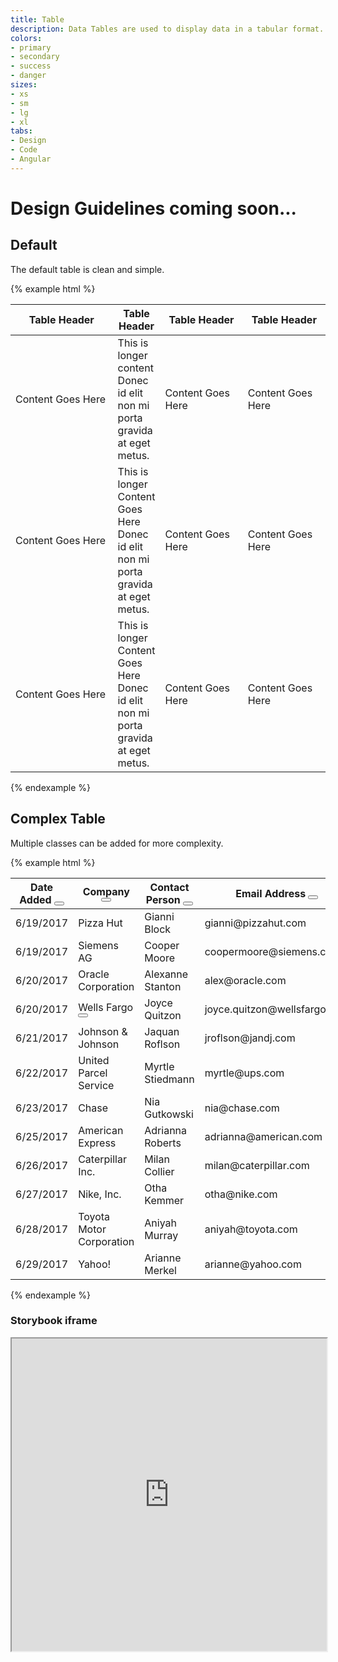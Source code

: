 ```yaml
---
title: Table
description: Data Tables are used to display data in a tabular format.
colors:
- primary
- secondary
- success
- danger
sizes:
- xs
- sm
- lg
- xl
tabs:
- Design
- Code 
- Angular
---
```


<!-- Start Design Tab -->
<div id="design" class="docs-tabs-content" markdown="1">

# Design Guidelines coming soon...


</div>
<!-- End Design Tab -->

<!-- Start Cupcake Code Tab -->
<div id="code" class="docs-tabs-content" markdown="1">

## Default
The default table is clean and simple.

{% example html %}
<table class="c-table">
  <thead>
    <tr>
      <th width="200">Table Header</th>
      <th>Table Header</th>
      <th width="150">Table Header</th>
      <th width="150">Table Header</th>
    </tr>
  </thead>
  <tbody>
    <tr>
      <td>Content Goes Here</td>
      <td>This is longer content Donec id elit non mi porta gravida at eget metus.</td>
      <td>Content Goes Here</td>
      <td>Content Goes Here</td>
    </tr>
    <tr>
      <td>Content Goes Here</td>
      <td>This is longer Content Goes Here Donec id elit non mi porta gravida at eget metus.</td>
      <td>Content Goes Here</td>
      <td>Content Goes Here</td>
    </tr>
    <tr>
      <td>Content Goes Here</td>
      <td>This is longer Content Goes Here Donec id elit non mi porta gravida at eget metus.</td>
      <td>Content Goes Here</td>
      <td>Content Goes Here</td>
    </tr>
  </tbody>
</table>
{% endexample %}

## Complex Table

Multiple classes can be added for more complexity.

{% example html %}
<table class="c-table c-table-transparent c-table-border-horizontal c-table-hover">
  <thead>
    <tr>
      <th>
        Date Added
        <button class="c-btn c-btn-default c-btn-sm c-btn-table-icon c-pull-right">
          <i class="fa fa-search"></i>
        </button>
      </th>
      <th>
        Company
        <button class="c-btn c-btn-default c-btn-sm c-btn-table-icon c-pull-right">
          <i class="fa fa-search"></i>
        </button>
      </th>
      <th>
        Contact Person
        <button class="c-btn c-btn-default c-btn-sm c-btn-table-icon c-pull-right">
          <i class="fa fa-search"></i>
        </button>
      </th>
      <th>
        Email Address
        <button class="c-btn c-btn-default c-btn-sm c-btn-table-icon c-pull-right">
          <i class="fa fa-search"></i>
        </button>
      </th>
      <th>
        Profile
        <button class="c-btn c-btn-default c-btn-sm c-btn-table-icon c-pull-right">
          <i class="fa fa-search"></i>
        </button>
      </th>
      <th>
        Contact
        <button class="c-btn c-btn-default c-btn-sm c-btn-table-icon c-pull-right">
          <i class="fa fa-search"></i>
        </button>
      </th>
    </tr>
  </thead>
  <tbody>
    <tr>
      <td>6/19/2017</td>
      <td>Pizza Hut</td>
      <td>Gianni Block</td>
      <td>gianni@pizzahut.com</td>
      <td>
        <button class="c-btn c-btn-primary c-btn-sm">Profile</button>
      </td>
      <td>
        <button class="c-btn c-btn-default c-btn-sm">Profile</button>
      </td>
    </tr>
    <tr>
      <td>6/19/2017</td>
      <td>Siemens AG</td>
      <td>Cooper Moore</td>
      <td>coopermoore@siemens.com</td>
      <td>
        <button class="c-btn c-btn-primary c-btn-sm">Profile</button>
      </td>
      <td>
        <button class="c-btn c-btn-default c-btn-sm">Profile</button>
      </td>
    </tr>
    <tr>
      <td>6/20/2017</td>
      <td>Oracle Corporation</td>
      <td>Alexanne Stanton</td>
      <td>alex@oracle.com</td>
      <td>
        <button class="c-btn c-btn-primary c-btn-sm">Profile</button>
      </td>
      <td>
        <button class="c-btn c-btn-default c-btn-sm">Profile</button>
      </td>
    </tr>
    <tr>
      <td>6/20/2017</td>
      <td>
        Wells Fargo
        <button class="c-btn c-btn-default c-btn-sm c-btn-table-icon c-pull-right">
          <i class="fa fa-ellipsis-h"></i>
        </button>
      </td>
      <td>Joyce Quitzon</td>
      <td>joyce.quitzon@wellsfargo.com</td>
      <td>
        <button class="c-btn c-btn-primary c-btn-sm">Profile</button>
      </td>
      <td>
        <button class="c-btn c-btn-default c-btn-sm">Profile</button>
      </td>
    </tr>
    <tr>
      <td>6/21/2017</td>
      <td>Johnson &amp; Johnson</td>
      <td>Jaquan Roflson</td>
      <td>jroflson@jandj.com</td>
      <td>
        <button class="c-btn c-btn-primary c-btn-sm">Profile</button>
      </td>
      <td>
        <button class="c-btn c-btn-default c-btn-sm">Profile</button>
      </td>
    </tr>
    <tr>
      <td>6/22/2017</td>
      <td>United Parcel Service</td>
      <td>Myrtle Stiedmann</td>
      <td>myrtle@ups.com</td>
      <td>
        <button class="c-btn c-btn-primary c-btn-sm">Profile</button>
      </td>
      <td>
        <button class="c-btn c-btn-default c-btn-sm">Profile</button>
      </td>
    </tr>
    <tr>
      <td>6/23/2017</td>
      <td>Chase</td>
      <td>Nia Gutkowski</td>
      <td>nia@chase.com</td>
      <td>
        <button class="c-btn c-btn-primary c-btn-sm">Profile</button>
      </td>
      <td>
        <button class="c-btn c-btn-default c-btn-sm">Profile</button>
      </td>
    </tr>
    <tr>
      <td>6/25/2017</td>
      <td>American Express</td>
      <td>Adrianna Roberts</td>
      <td>adrianna@american.com</td>
      <td>
        <button class="c-btn c-btn-primary c-btn-sm">Profile</button>
      </td>
      <td>
        <button class="c-btn c-btn-default c-btn-sm">Profile</button>
      </td>
    </tr>
    <tr>
      <td>6/26/2017</td>
      <td>Caterpillar Inc.</td>
      <td>Milan Collier</td>
      <td>milan@caterpillar.com</td>
      <td>
        <button class="c-btn c-btn-primary c-btn-sm">Profile</button>
      </td>
      <td>
        <button class="c-btn c-btn-default c-btn-sm">Profile</button>
      </td>
    </tr>
    <tr>
      <td>6/27/2017</td>
      <td>Nike, Inc.</td>
      <td>Otha Kemmer</td>
      <td>otha@nike.com</td>
      <td>
        <button class="c-btn c-btn-primary c-btn-sm">Profile</button>
      </td>
      <td>
        <button class="c-btn c-btn-default c-btn-sm">Profile</button>
      </td>
    </tr>
    <tr>
      <td>6/28/2017</td>
      <td>Toyota Motor Corporation</td>
      <td>Aniyah Murray</td>
      <td>aniyah@toyota.com</td>
      <td>
        <button class="c-btn c-btn-primary c-btn-sm">Profile</button>
      </td>
      <td>
        <button class="c-btn c-btn-default c-btn-sm">Profile</button>
      </td>
    </tr>
    <tr>
      <td>6/29/2017</td>
      <td>Yahoo!</td>
      <td>Arianne Merkel</td>
      <td>arianne@yahoo.com</td>
      <td>
        <button class="c-btn c-btn-primary c-btn-sm">Profile</button>
      </td>
      <td>
        <button class="c-btn c-btn-default c-btn-sm">Profile</button>
      </td>
    </tr>
  </tbody>
</table>
{% endexample %}


</div>
<!-- End Cupcake Code Tab -->

<!-- Start Angular Code Tab -->
<div id="angular" class="docs-tabs-content" markdown="1">

### Storybook iframe
<iframe title="storybook" width="100%" height="500px" src="https://pages.code.ipreo.com/josh-easter/storybook-demo/?path=/story/basic-elements--avatar&full=0&addons=1&stories=0&panelRight=0&addonPanel=storybooks%2Fstorybook-addon-knobs&nav=0"></iframe>

</div>
<!-- End Angular Code Tab -->



